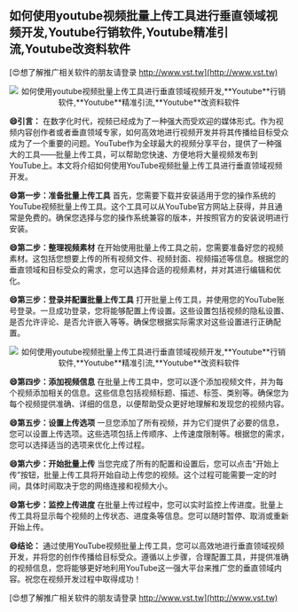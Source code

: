 ## **如何使用youtube视频批量上传工具进行垂直领域视频开发,**Youtube**行销软件,**Youtube**精准引流,**Youtube**改资料软件**

[😍想了解推广相关软件的朋友请登录 http://www.vst.tw](http://www.vst.tw)

 <center><img src="https://vst.tw/MP4/tuiguang/png/4.png" alt="如何使用youtube视频批量上传工具进行垂直领域视频开发,**Youtube**行销软件,**Youtube**精准引流,**Youtube**改资料软件"></center>

**😄引言：**
在数字化时代，视频已经成为了一种强大而受欢迎的媒体形式。作为视频内容创作者或者垂直领域专家，如何高效地进行视频开发并将其传播给目标受众成为了一个重要的问题。YouTube作为全球最大的视频分享平台，提供了一种强大的工具——批量上传工具，可以帮助您快速、方便地将大量视频发布到YouTube上。本文将介绍如何使用YouTube视频批量上传工具进行垂直领域视频开发。

**😄第一步：准备批量上传工具**
首先，您需要下载并安装适用于您的操作系统的YouTube视频批量上传工具。这个工具可以从YouTube官方网站上获得，并且通常是免费的。确保您选择与您的操作系统兼容的版本，并按照官方的安装说明进行安装。

**😄第二步：整理视频素材**
在开始使用批量上传工具之前，您需要准备好您的视频素材。这包括您想要上传的所有视频文件、视频封面、视频描述等信息。根据您的垂直领域和目标受众的需求，您可以选择合适的视频素材，并对其进行编辑和优化。

**😄第三步：登录并配置批量上传工具**
打开批量上传工具，并使用您的YouTube账号登录。一旦成功登录，您将能够配置上传设置。这些设置包括视频的隐私设置、是否允许评论、是否允许嵌入等等。确保您根据实际需求对这些设置进行正确配置。

 <center><img src="https://vst.tw/MP4/tuiguang/png/7.png" alt="如何使用youtube视频批量上传工具进行垂直领域视频开发,**Youtube**行销软件,**Youtube**精准引流,**Youtube**改资料软件"></center>

**😄第四步：添加视频信息**
在批量上传工具中，您可以逐个添加视频文件，并为每个视频添加相关的信息。这些信息包括视频标题、描述、标签、类别等。确保您为每个视频提供准确、详细的信息，以便帮助受众更好地理解和发现您的视频内容。

**😄第五步：设置上传选项**
一旦您添加了所有视频，并为它们提供了必要的信息，您可以设置上传选项。这些选项包括上传顺序、上传速度限制等。根据您的需求，您可以选择适当的选项来优化上传过程。

**😄第六步：开始批量上传**
当您完成了所有的配置和设置后，您可以点击“开始上传”按钮，批量上传工具将开始自动上传您的视频。这个过程可能需要一定的时间，具体时间取决于您的网络连接和视频大小。

**😄第七步：监控上传进度**
在批量上传过程中，您可以实时监控上传进度。批量上传工具将显示每个视频的上传状态、进度条等信息。您可以随时暂停、取消或重新开始上传。

**😄结论：**
通过使用YouTube视频批量上传工具，您可以高效地进行垂直领域视频开发，并将您的创作传播给目标受众。遵循以上步骤，合理配置工具，并提供准确的视频信息，您将能够更好地利用YouTube这一强大平台来推广您的垂直领域内容。祝您在视频开发过程中取得成功！

[😍想了解推广相关软件的朋友请登录 http://www.vst.tw](http://www.vst.tw)



